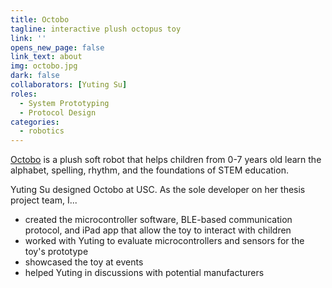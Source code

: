 ```yaml
---
title: Octobo
tagline: interactive plush octopus toy
link: ''
opens_new_page: false
link_text: about
img: octobo.jpg
dark: false
collaborators: [Yuting Su]
roles:
  - System Prototyping
  - Protocol Design
categories:
  - robotics
---
```


[Octobo](https://web.archive.org/web/20221025223914/https://thinker-tinker.com/) is a plush soft robot that helps children from 0-7 years old learn the alphabet, spelling, rhythm, and the foundations of STEM education.

Yuting Su designed Octobo at USC. As the sole developer on her thesis project team, I...
- created the microcontroller software, BLE-based communication protocol, and iPad app that allow the toy to interact with children
- worked with Yuting to evaluate microcontrollers and sensors for the toy's prototype
- showcased the toy at events
- helped Yuting in discussions with potential manufacturers
